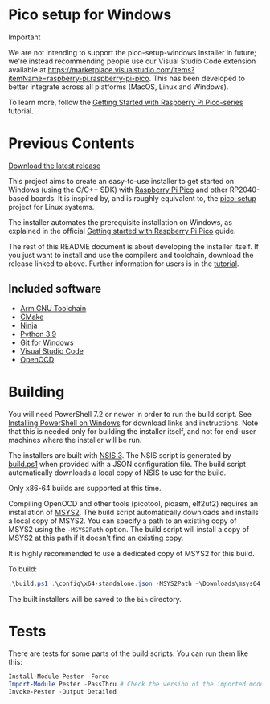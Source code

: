 # Pico setup for Windows

> [!IMPORTANT]
> We are not intending to support the pico-setup-windows installer in future; we're instead recommending people use our Visual Studio Code extension available at https://marketplace.visualstudio.com/items?itemName=raspberry-pi.raspberry-pi-pico. This has been developed to better integrate across all platforms (MacOS, Linux and Windows).
>
> To learn more, follow the [Getting Started with Raspberry Pi Pico-series](https://datasheets.raspberrypi.com/pico/getting-started-with-pico.pdf) tutorial.

# Previous Contents

[Download the latest release](https://github.com/raspberrypi/pico-setup-windows/releases/latest/download/pico-setup-windows-x64-standalone.exe)

This project aims to create an easy-to-use installer to get started on Windows (using the C/C++ SDK) with [Raspberry Pi Pico](https://www.raspberrypi.com/products/raspberry-pi-pico/) and other RP2040-based boards. It is inspired by, and is roughly equivalent to, the [pico-setup](https://github.com/raspberrypi/pico-setup) project for Linux systems.

The installer automates the prerequisite installation on Windows, as explained in the official [Getting started with Raspberry Pi Pico](https://datasheets.raspberrypi.com/pico/getting-started-with-pico.pdf) guide.

The rest of this README document is about developing the installer itself. If you just want to install and use the compilers and toolchain, download the release linked to above. Further information for users is in the [tutorial](docs/tutorial.md).

## Included software

- [Arm GNU Toolchain](https://developer.arm.com/tools-and-software/open-source-software/developer-tools/gnu-toolchain/gnu-rm/downloads)
- [CMake](https://cmake.org/download/)
- [Ninja](https://github.com/ninja-build/ninja/releases)
- [Python 3.9](https://www.python.org/downloads/windows/)
- [Git for Windows](https://git-scm.com/download/win)
- [Visual Studio Code](https://code.visualstudio.com/)
- [OpenOCD](https://github.com/openocd-org/openocd/)

# Building

You will need PowerShell 7.2 or newer in order to run the build script. See [Installing PowerShell on Windows](https://learn.microsoft.com/en-us/powershell/scripting/install/installing-powershell-on-windows) for download links and instructions. Note that this is needed only for building the installer itself, and not for end-user machines where the installer will be run.

The installers are built with [NSIS 3](https://nsis.sourceforge.io/Download). The NSIS script is generated by [build.ps1](build.ps1) when provided with a JSON configuration file. The build script automatically downloads a local copy of NSIS to use for the build.

Only x86-64 builds are supported at this time.

Compiling OpenOCD and other tools (picotool, pioasm, elf2uf2) requires an installation of [MSYS2](https://www.msys2.org/). The build script automatically downloads and installs a local copy of MSYS2. You can specify a path to an existing copy of MSYS2 using the `-MSYS2Path` option. The build script will install a copy of MSYS2 at this path if it doesn't find an existing copy.

It is highly recommended to use a dedicated copy of MSYS2 for this build.

To build:

```powershell
.\build.ps1 .\config\x64-standalone.json -MSYS2Path ~\Downloads\msys64
```

The built installers will be saved to the `bin` directory.

# Tests

There are tests for some parts of the build scripts. You can run them like this:

```powershell
Install-Module Pester -Force
Import-Module Pester -PassThru # Check the version of the imported module -- we need v5 or greater
Invoke-Pester -Output Detailed
```
